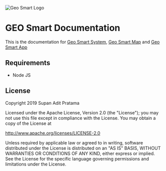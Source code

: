 ![Geo Smart Logo](https://supanadit.com/public/storage/image/geo_smart_logo.png)

# GEO Smart Documentation
This is the documentation for [Geo Smart System](https://github.com/supanadit/geosmartsystem), [Geo Smart Map](https://github.com/supanadit/geosmartmap) and 
[Geo Smart App](https://github.com/supanadit/geosmartapp)

## Requirements
- Node JS

## License
Copyright 2019 Supan Adit Pratama

Licensed under the Apache License, Version 2.0 (the "License");
you may not use this file except in compliance with the License.
You may obtain a copy of the License at

 http://www.apache.org/licenses/LICENSE-2.0

Unless required by applicable law or agreed to in writing, software
distributed under the License is distributed on an "AS IS" BASIS,
WITHOUT WARRANTIES OR CONDITIONS OF ANY KIND, either express or implied.
See the License for the specific language governing permissions and
limitations under the License.
